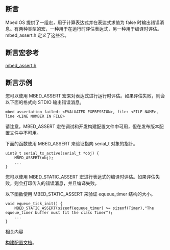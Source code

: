 ## 断言

Mbed OS 提供了一组宏，用于计算表达式并在表达式求值为 false 时输出错误消息。有两种类型的宏，一种用于在运行时评估表达式，另一种用于编译时评估。mbed_assert.h 定义了这些宏。

## 断言宏参考

[mbed_assert.h](http://os.mbed.com/docs/v5.9/mbed-os-api-doxy/mbed__assert_8h_source.html)

## 断言示例

您可以使用 MBED_ASSERT 宏来对表达式进行运行时评估。如果评估失败，则会以下面的格式向 STDIO 输出错误消息。
```
mbed assertation failed: <EVALUATED EXPRESSION>, file: <FILE NAME>, line <LINE NUMBER IN FILE>
```
请注意，MBED_ASSERT 宏在调试和开发构建配置文件中可用，但在发布版本配置文件中不可用。

下面的函数使用 MBED_ASSERT 来验证指向 serial_t 对象的指针。
```
uint8_t serial_tx_active(serial_t *obj) {
    MBED_ASSERT(obj);
    ...
}
```
您可以使用 MBED_STATIC_ASSERT 宏进行表达式的编译时评估。如果评估失败，则会打印传入的错误消息，并且编译失败。

以下函数使用 MBED_STATIC_ASSERT 来验证 equeue_timer 结构的大小。
```
void equeue_tick_init() {
    MBED_STATIC_ASSERT(sizeof(equeue_timer) >= sizeof(Timer),"The equeue_timer buffer must fit the class Timer");
    ...
}
```
相关内容

[构建配置文档](https://os.mbed.com/docs/v5.9/tools/build-profiles.html)。